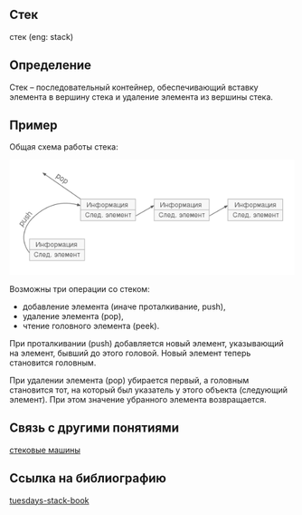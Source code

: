## Стек
стек (eng: stack) 

## Определение
Стек – последовательный контейнер, обеспечивающий вставку элемента в вершину стека и удаление элемента из вершины стека. 
## Пример
Общая схема работы стека:

![stack](images/Stack.png "Общая схема работы стека")

Возможны три операции со стеком: 
- добавление элемента (иначе проталкивание, push), 
- удаление элемента (pop),
- чтение головного элемента (peek).

При проталкивании (push) добавляется новый элемент, указывающий на элемент, бывший до этого головой. Новый элемент теперь становится головным.

При удалении элемента (pop) убирается первый, а головным становится тот, на который был указатель у этого объекта (следующий элемент). При этом значение убранного элемента возвращается.


## Связь с другими понятиями
[стековые машины](stack_machines.md)


## Cсылка на библиографию
[tuesdays-stack-book](../bibliography/tsyrulnikov-set-book.md)

